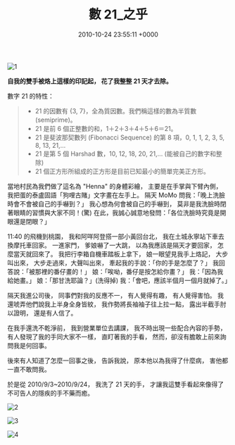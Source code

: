﻿---
layout: post
title: 數 21_之乎
date: 2010-10-24 23:55:11 +0000
category: 誌
tags: [印度行, 數]
---


![1](/blog/assets/images/2010/n211.jpg)

**自我的雙手被烙上這樣的印記起，
花了我整整 21 天才去除。**

數字 21 的特性：
>- 21 的因數有 {3, 7}，全為質因數。我們稱這樣的數為半質數 (semiprime)。
>- 21 是前 6 個正整數的和，1＋2＋3＋4＋5＋6＝21。
>- 21 是斐波那契數列 (Fibonacci Sequence) 的第 8 項，0, 1, 1, 2, 3, 5, 8, 13, 21,...
>- 21 是第 5 個 Harshad 數，10, 12, 18, 20, 21,... (能被自己的數字和整除)
>- 21 個正方形所組成的正方形是目前已知最小的簡單完美正方形。


<!--more-->

當地村民為我們做了這名為 "Henna" 的身體彩繪，
主要是在手掌與下臂內側，
我把蛋的泰盧固語「狗哩古賭」文字畫在左手上。
隔天 MoMo 問我：「晚上洗臉時會不會被自己的手嚇到？」
我心想為何會被自己的手嚇到，
莫非是我洗臉時閉著眼睛的習慣與大家不同！(驚)
在此，我誠心誠意地發問：「各位洗臉時究竟是開眼還是閉眼？」

11:40 的飛機到桃園，
我和阿咩阿登搭一部小黃回台北，
我在土城永寧站下車去換摩托車回家。
一進家門，
爹娘嚇了一大跳，
以為我應該是隔天才要回家，
怎麼當天就回來了。
我把行李箱自機車踏板上拿下，
娘一眼望見我手上烙記，
大步叫出來，
大步走過來，大聲叫出來，
牽起我的手說：「你的手是怎麼了？」
我回答說：「被那裡的番仔畫的！」
娘：「唉呦，番仔是按怎給你畫？」
我：「因為我給她畫。」
娘：「那甘洗耶論？」(洗得掉)
我：「會吧，應該半個月一個月就掉了。」

隔天我進公司後，
同事們對我的反應不一，
有人覺得有趣，
有人覺得害怕。
我還唬弄他們說我上半身全身皆紋，
我作勢將長袖袖子往上拉一點，
露出半截手肘以證明，
還是有人信了。

在我手還洗不乾淨前，
我到營業單位去講課，
我不時出現一些配合內容的手勢，
有人發現了我的手同大家不一樣，
直盯著我的手看，
然而，卻沒有膽敢上前來詢問我是何回事。

後來有人知道了怎麼一回事之後，
告訴我說，
原本他以為我得了什麼病，
害他都一直不敢問我。

於是從 2010/9/3~2010/9/24，
我洗了 21 天的手，
才讓我這雙手看起來像得了不可告人的隱疾的手不藥而癒。

![2](/blog/assets/images/2010/n212.jpg)

![3](/blog/assets/images/2010/n213.jpg)

![4](/blog/assets/images/2010/n214.jpg)